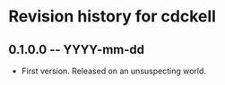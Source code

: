 # Revision history for cdckell

## 0.1.0.0 -- YYYY-mm-dd

* First version. Released on an unsuspecting world.
